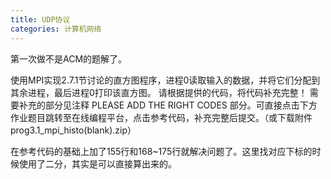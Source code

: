 ```yaml
---
title: UDP协议
categories: 计算机网络
---
```



第一次做不是ACM的题解了。

使用MPI实现2.7.1节讨论的直方图程序，进程0读取输入的数据，并将它们分配到其余进程，最后进程0打印该直方图。
请根据提供的代码，将代码补充完整！ 需要补充的部分见注释 PLEASE ADD THE RIGHT CODES 部分。可直接点击下方作业题目跳转至在线编程平台，点击参考代码，补充完整后提交。（或下载附件 prog3.1_mpi_histo(blank).zip）

在参考代码的基础上加了155行和168~175行就解决问题了。这里找对应下标的时候使用了二分，其实是可以直接算出来的。